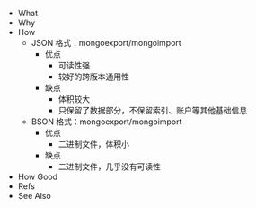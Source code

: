 - What
- Why
- How
	- JSON 格式：mongoexport/mongoimport
		- 优点
			- 可读性强
			- 较好的跨版本通用性
		- 缺点
			- 体积较大
			- 只保留了数据部分，不保留索引、账户等其他基础信息
	- BSON 格式：mongoexport/mongoimport
		- 优点
			- 二进制文件，体积小
		- 缺点
			- 二进制文件，几乎没有可读性
- How Good
- Refs
- See Also